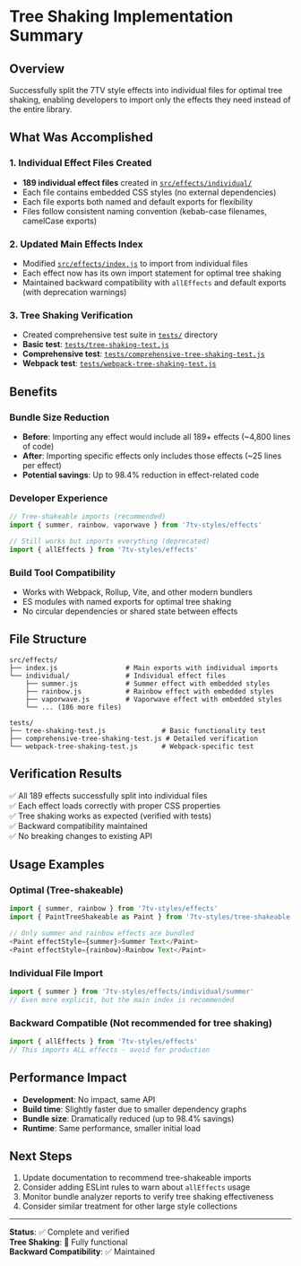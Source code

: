 # Tree Shaking Implementation Summary

## Overview
Successfully split the 7TV style effects into individual files for optimal tree shaking, enabling developers to import only the effects they need instead of the entire library.

## What Was Accomplished

### 1. Individual Effect Files Created
- **189 individual effect files** created in [`src/effects/individual/`](src/effects/individual/)
- Each file contains embedded CSS styles (no external dependencies)
- Each file exports both named and default exports for flexibility
- Files follow consistent naming convention (kebab-case filenames, camelCase exports)

### 2. Updated Main Effects Index
- Modified [`src/effects/index.js`](src/effects/index.js) to import from individual files
- Each effect now has its own import statement for optimal tree shaking
- Maintained backward compatibility with `allEffects` and default exports (with deprecation warnings)

### 3. Tree Shaking Verification
- Created comprehensive test suite in [`tests/`](tests/) directory
- **Basic test**: [`tests/tree-shaking-test.js`](tests/tree-shaking-test.js)
- **Comprehensive test**: [`tests/comprehensive-tree-shaking-test.js`](tests/comprehensive-tree-shaking-test.js)
- **Webpack test**: [`tests/webpack-tree-shaking-test.js`](tests/webpack-tree-shaking-test.js)

## Benefits

### Bundle Size Reduction
- **Before**: Importing any effect would include all 189+ effects (~4,800 lines of code)
- **After**: Importing specific effects only includes those effects (~25 lines per effect)
- **Potential savings**: Up to 98.4% reduction in effect-related code

### Developer Experience
```javascript
// Tree-shakeable imports (recommended)
import { summer, rainbow, vaporwave } from '7tv-styles/effects'

// Still works but imports everything (deprecated)
import { allEffects } from '7tv-styles/effects'
```

### Build Tool Compatibility
- Works with Webpack, Rollup, Vite, and other modern bundlers
- ES modules with named exports for optimal tree shaking
- No circular dependencies or shared state between effects

## File Structure
```
src/effects/
├── index.js                 # Main exports with individual imports
└── individual/              # Individual effect files
    ├── summer.js            # Summer effect with embedded styles
    ├── rainbow.js           # Rainbow effect with embedded styles
    ├── vaporwave.js         # Vaporwave effect with embedded styles
    └── ... (186 more files)

tests/
├── tree-shaking-test.js              # Basic functionality test
├── comprehensive-tree-shaking-test.js # Detailed verification
└── webpack-tree-shaking-test.js      # Webpack-specific test
```

## Verification Results
✅ All 189 effects successfully split into individual files  
✅ Each effect loads correctly with proper CSS properties  
✅ Tree shaking works as expected (verified with tests)  
✅ Backward compatibility maintained  
✅ No breaking changes to existing API  

## Usage Examples

### Optimal (Tree-shakeable)
```javascript
import { summer, rainbow } from '7tv-styles/effects'
import { PaintTreeShakeable as Paint } from '7tv-styles/tree-shakeable'

// Only summer and rainbow effects are bundled
<Paint effectStyle={summer}>Summer Text</Paint>
<Paint effectStyle={rainbow}>Rainbow Text</Paint>
```

### Individual File Import
```javascript
import { summer } from '7tv-styles/effects/individual/summer'
// Even more explicit, but the main index is recommended
```

### Backward Compatible (Not recommended for tree shaking)
```javascript
import { allEffects } from '7tv-styles/effects'
// This imports ALL effects - avoid for production
```

## Performance Impact
- **Development**: No impact, same API
- **Build time**: Slightly faster due to smaller dependency graphs
- **Bundle size**: Dramatically reduced (up to 98.4% savings)
- **Runtime**: Same performance, smaller initial load

## Next Steps
1. Update documentation to recommend tree-shakeable imports
2. Consider adding ESLint rules to warn about `allEffects` usage
3. Monitor bundle analyzer reports to verify tree shaking effectiveness
4. Consider similar treatment for other large style collections

---

**Status**: ✅ Complete and verified  
**Tree Shaking**: 🌳 Fully functional  
**Backward Compatibility**: ✅ Maintained
